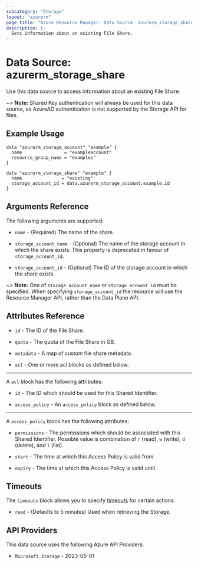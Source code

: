 ```yaml
---
subcategory: "Storage"
layout: "azurerm"
page_title: "Azure Resource Manager: Data Source: azurerm_storage_share"
description: |-
  Gets information about an existing File Share.
---
```


# Data Source: azurerm_storage_share

Use this data source to access information about an existing File Share.

~> **Note:** Shared Key authentication will always be used for this data source, as AzureAD authentication is not supported by the Storage API for files.

## Example Usage

```hcl
data "azurerm_storage_account" "example" {
  name                = "exampleaccount"
  resource_group_name = "examples"
}

data "azurerm_storage_share" "example" {
  name               = "existing"
  storage_account_id = data.azurerm_storage_account.example.id
}

```

## Arguments Reference

The following arguments are supported:

* `name` - (Required) The name of the share.

* `storage_account_name` - (Optional) The name of the storage account in which the share exists. This property is deprecated in favour of `storage_account_id`.

* `storage_account_id` - (Optional) The ID of the storage account in which the share exists.

~> **Note:** One of `storage_account_name` or `storage_account_id` must be specified. When specifying `storage_account_id` the resource will use the Resource Manager API, rather than the Data Plane API.

## Attributes Reference

* `id` - The ID of the File Share.

* `quota` - The quota of the File Share in GB.

* `metadata` - A map of custom file share metadata.

* `acl` - One or more acl blocks as defined below.

---

A `acl` block has the following attributes:

* `id` - The ID which should be used for this Shared Identifier.

* `access_policy` - An `access_policy` block as defined below.

---

A `access_policy` block has the following attributes:

* `permissions` - The permissions which should be associated with this Shared Identifier. Possible value is combination of `r` (read), `w` (write), `d` (delete), and `l` (list).

* `start` - The time at which this Access Policy is valid from.

* `expiry` - The time at which this Access Policy is valid until.

## Timeouts

The `timeouts` block allows you to specify [timeouts](https://www.terraform.io/language/resources/syntax#operation-timeouts) for certain actions:

* `read` - (Defaults to 5 minutes) Used when retrieving the Storage.

## API Providers
<!-- This section is generated, changes will be overwritten -->
This data source uses the following Azure API Providers:

* `Microsoft.Storage` - 2023-05-01
